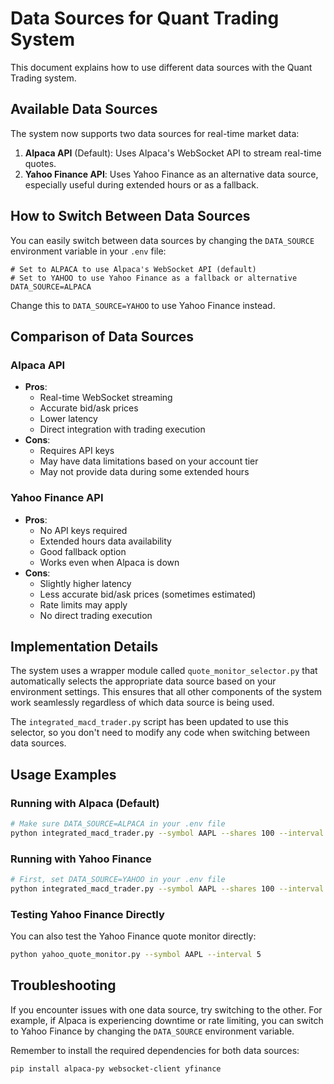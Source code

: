 # Data Sources for Quant Trading System

This document explains how to use different data sources with the Quant Trading system.

## Available Data Sources

The system now supports two data sources for real-time market data:

1. **Alpaca API** (Default): Uses Alpaca's WebSocket API to stream real-time quotes.
2. **Yahoo Finance API**: Uses Yahoo Finance as an alternative data source, especially useful during extended hours or as a fallback.

## How to Switch Between Data Sources

You can easily switch between data sources by changing the `DATA_SOURCE` environment variable in your `.env` file:

```
# Set to ALPACA to use Alpaca's WebSocket API (default)
# Set to YAHOO to use Yahoo Finance as a fallback or alternative
DATA_SOURCE=ALPACA
```

Change this to `DATA_SOURCE=YAHOO` to use Yahoo Finance instead.

## Comparison of Data Sources

### Alpaca API
- **Pros**: 
  - Real-time WebSocket streaming
  - Accurate bid/ask prices
  - Lower latency
  - Direct integration with trading execution
- **Cons**:
  - Requires API keys
  - May have data limitations based on your account tier
  - May not provide data during some extended hours

### Yahoo Finance API
- **Pros**:
  - No API keys required
  - Extended hours data availability
  - Good fallback option
  - Works even when Alpaca is down
- **Cons**:
  - Slightly higher latency
  - Less accurate bid/ask prices (sometimes estimated)
  - Rate limits may apply
  - No direct trading execution

## Implementation Details

The system uses a wrapper module called `quote_monitor_selector.py` that automatically selects the appropriate data source based on your environment settings. This ensures that all other components of the system work seamlessly regardless of which data source is being used.

The `integrated_macd_trader.py` script has been updated to use this selector, so you don't need to modify any code when switching between data sources.

## Usage Examples

### Running with Alpaca (Default)

```bash
# Make sure DATA_SOURCE=ALPACA in your .env file
python integrated_macd_trader.py --symbol AAPL --shares 100 --interval 2 --extended-hours
```

### Running with Yahoo Finance

```bash
# First, set DATA_SOURCE=YAHOO in your .env file
python integrated_macd_trader.py --symbol AAPL --shares 100 --interval 2 --extended-hours
```

### Testing Yahoo Finance Directly

You can also test the Yahoo Finance quote monitor directly:

```bash
python yahoo_quote_monitor.py --symbol AAPL --interval 5
```

## Troubleshooting

If you encounter issues with one data source, try switching to the other. For example, if Alpaca is experiencing downtime or rate limiting, you can switch to Yahoo Finance by changing the `DATA_SOURCE` environment variable.

Remember to install the required dependencies for both data sources:
```bash
pip install alpaca-py websocket-client yfinance
```
